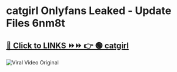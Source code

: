 
 # catgirl Onlyfans Leaked - Update Files 6nm8t

## <h2><a href="https://clipsfans.com/catgirl&ref=git">🔗 Click to LINKS ⏩⏩ 👉 🟢 catgirl </a></h2>

<a href="https://clipsfans.com/catgirl&ref=git" rel="nofollow" data-target="animated-image.originalLink"><img src="https://i.ibb.co.com/xMMVF88/686577567.gif" alt="Viral Video Original" style="max-width: 100%; display: inline-block;" data-target="animated-image.originalImage"></a>

